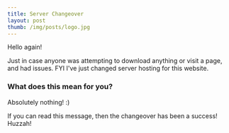 ```yaml
---
title: Server Changeover
layout: post
thumb: /img/posts/logo.jpg
---
```


Hello again!

Just in case anyone was attempting to download anything or visit a page, and had issues. FYI I've just changed server hosting for this website.<!-- more -->

### What does this mean for you?

Absolutely nothing! :)

If you can read this message, then the changeover has been a success! Huzzah!